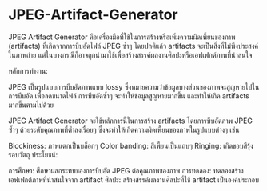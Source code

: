 # JPEG-Artifact-Generator

JPEG Artifact Generator คือเครื่องมือที่ใช้ในการสร้างหรือเพิ่มความผิดเพี้ยนของภาพ (artifacts) ที่เกิดจากการบีบอัดไฟล์ JPEG ซ้ำๆ โดยปกติแล้ว artifacts จะเป็นสิ่งที่ไม่พึงประสงค์ในภาพถ่าย แต่ในบางกรณีก็อาจถูกนำมาใช้เพื่อสร้างสรรค์ผลงานศิลปะหรือเอฟเฟกต์ภาพที่น่าสนใจ

หลักการทำงาน:

JPEG เป็นรูปแบบการบีบอัดภาพแบบ lossy ซึ่งหมายความว่าข้อมูลบางส่วนของภาพจะสูญหายไปในการบีบอัด เพื่อลดขนาดไฟล์ การบีบอัดซ้ำๆ จะทำให้ข้อมูลสูญหายมากขึ้น และทำให้เกิด artifacts มากขึ้นตามไปด้วย

JPEG Artifact Generator จะใช้หลักการนี้ในการสร้าง artifacts โดยการบีบอัดภาพ JPEG ซ้ำๆ ด้วยระดับคุณภาพที่ต่ำลงเรื่อยๆ ซึ่งจะทำให้เกิดความผิดเพี้ยนของภาพในรูปแบบต่างๆ เช่น

Blockiness: ภาพแตกเป็นบล็อกๆ
Color banding: สีเพี้ยนเป็นแถบๆ
Ringing: เกิดขอบสีรุ้งรอบวัตถุ
ประโยชน์:

การศึกษา: ศึกษาผลกระทบของการบีบอัด JPEG ต่อคุณภาพของภาพ
การทดลอง: ทดลองสร้างเอฟเฟกต์ภาพที่น่าสนใจจาก artifact
ศิลปะ: สร้างสรรค์ผลงานศิลปะที่ใช้ artifact เป็นองค์ประกอบ
